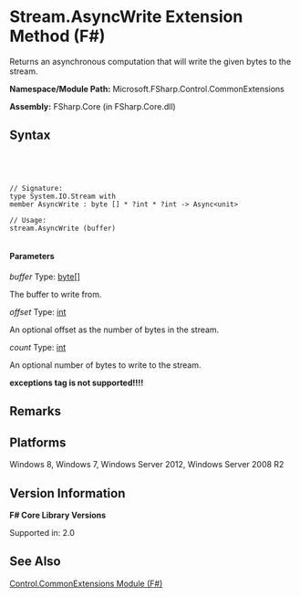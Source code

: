 # Stream.AsyncWrite Extension Method (F#)

Returns an asynchronous computation that will write the given bytes to the stream.

**Namespace/Module Path:** Microsoft.FSharp.Control.CommonExtensions

**Assembly:** FSharp.Core (in FSharp.Core.dll)


## Syntax



```




// Signature:
type System.IO.Stream with
member AsyncWrite : byte [] * ?int * ?int -> Async<unit>

// Usage:
stream.AsyncWrite (buffer)


```





#### Parameters
*buffer*
Type: [byte](http://msdn.microsoft.com/en-us/library/17a98430-283a-4ff6-a475-e6999577179d)[[]](http://msdn.microsoft.com/en-us/library/def20292-9aae-4596-9275-b94e594f8493)


The buffer to write from.


*offset*
Type: [int](http://msdn.microsoft.com/en-us/library/025d5455-3622-4ea5-9573-3ecbd4ee1375)


An optional offset as the number of bytes in the stream.


*count*
Type: [int](http://msdn.microsoft.com/en-us/library/025d5455-3622-4ea5-9573-3ecbd4ee1375)


An optional number of bytes to write to the stream.



**exceptions tag is not supported!!!!**

## Remarks

## Platforms
Windows 8, Windows 7, Windows Server 2012, Windows Server 2008 R2


## Version Information
**F# Core Library Versions**

Supported in: 2.0




## See Also
[Control.CommonExtensions Module &#40;F&#35;&#41;](Control.CommonExtensions-Module-%5BFSharp%5D.md)

